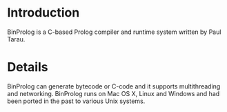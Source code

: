 # Introduction #

BinProlog is a C-based Prolog compiler and runtime system written by Paul Tarau.


# Details #

BinProlog can generate bytecode or C-code and it supports multithreading and networking. BinProlog runs on Mac OS X, Linux and Windows and had been ported in the past to various Unix systems.
